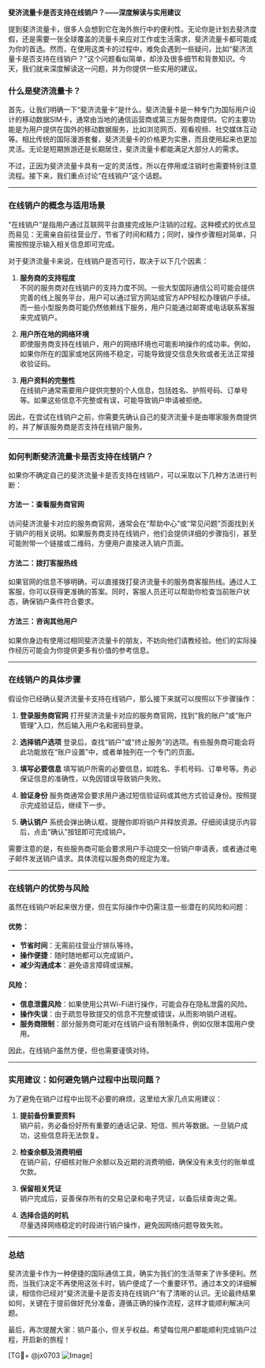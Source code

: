**斐济流量卡是否支持在线销户？——深度解读与实用建议**

提到斐济流量卡，很多人会想到它在海外旅行中的便利性。无论你是计划去斐济度假，还是需要一张全球覆盖的流量卡来应对工作或生活需求，斐济流量卡都可能成为你的首选。然而，在使用这类卡的过程中，难免会遇到一些疑问，比如“斐济流量卡是否支持在线销户？”这个问题看似简单，却涉及很多细节和背景知识。今天，我们就来深度解读这一问题，并为你提供一些实用的建议。

### 什么是斐济流量卡？

首先，让我们明确一下“斐济流量卡”是什么。斐济流量卡是一种专门为国际用户设计的移动数据SIM卡，通常由当地的通信运营商或第三方服务商提供。它的主要功能是为用户提供在国外的移动数据服务，比如浏览网页、观看视频、社交媒体互动等。相比传统的国际漫游套餐，斐济流量卡的价格更为实惠，而且使用起来也更加灵活。无论是短期旅游还是长期居住，斐济流量卡都能满足大部分人的需求。

不过，正因为斐济流量卡具有一定的灵活性，所以在停用或注销时也需要特别注意流程。接下来，我们重点讨论“在线销户”这个话题。

---

### 在线销户的概念与适用场景

“在线销户”是指用户通过互联网平台直接完成账户注销的过程。这种模式的优点显而易见：无需亲自前往营业厅，节省了时间和精力；同时，操作步骤相对简单，只需按照提示输入相关信息即可完成。

对于斐济流量卡来说，在线销户是否可行，取决于以下几个因素：

1. **服务商的支持程度**  
   不同的服务商对在线销户的支持力度不同。一些大型国际通信公司可能会提供完善的线上服务平台，用户可以通过官方网站或官方APP轻松办理销户手续。而一些小型服务商可能仍然依赖线下服务，用户只能通过邮寄或电话联系客服来完成销户。

2. **用户所在地的网络环境**  
   即使服务商支持在线销户，用户的网络环境也可能影响操作的成功率。例如，如果你所在的国家或地区网络不稳定，可能导致提交信息失败或者无法正常接收验证码。

3. **用户资料的完整性**  
   在线销户通常需要用户提供完整的个人信息，包括姓名、护照号码、订单号等。如果这些信息不完整或有误，可能导致销户申请被拒绝。

因此，在尝试在线销户之前，你需要先确认自己的斐济流量卡是由哪家服务商提供的，并了解该服务商是否支持在线销户服务。

---

### 如何判断斐济流量卡是否支持在线销户？

如果你不确定自己的斐济流量卡是否支持在线销户，可以采取以下几种方法进行判断：

#### 方法一：查看服务商官网
访问斐济流量卡对应的服务商官网，通常会在“帮助中心”或“常见问题”页面找到关于销户的相关说明。如果服务商支持在线销户，他们会提供详细的步骤指引，甚至可能附带一个链接或二维码，方便用户直接进入销户页面。

#### 方法二：拨打客服热线
如果官网的信息不够明确，可以直接拨打斐济流量卡的服务商客服热线。通过人工客服，你可以获得更准确的答案。同时，客服人员还可以帮助你检查当前账户状态，确保销户条件符合要求。

#### 方法三：咨询其他用户
如果你身边有使用过相同斐济流量卡的朋友，不妨向他们请教经验。他们的实际操作经历可能会为你提供更多有价值的参考信息。

---

### 在线销户的具体步骤

假设你已经确认斐济流量卡支持在线销户，那么接下来就可以按照以下步骤操作：

1. **登录服务商官网**
   打开斐济流量卡对应的服务商官网，找到“我的账户”或“账户管理”入口，然后输入用户名和密码登录。

2. **选择销户选项**
   登录后，查找“销户”或“终止服务”的选项。有些服务商可能会将此功能放在“账户设置”中，或者单独列在一个专门的页面。

3. **填写必要信息**
   填写销户所需的必要信息，如姓名、手机号码、订单号等。务必保证信息的准确性，以免因错误导致销户失败。

4. **验证身份**
   服务商通常会要求用户通过短信验证码或其他方式验证身份。按照提示完成验证后，继续下一步。

5. **确认销户**
   系统会弹出确认框，提醒你即将销户并释放资源。仔细阅读提示内容后，点击“确认”按钮即可完成销户。

需要注意的是，有些服务商可能会要求用户手动提交一份销户申请表，或者通过电子邮件发送销户请求。具体流程以服务商的规定为准。

---

### 在线销户的优势与风险

虽然在线销户听起来很方便，但在实际操作中仍需注意一些潜在的风险和问题：

#### 优势：
- **节省时间**：无需前往营业厅排队等待。
- **操作便捷**：随时随地都可以完成销户。
- **减少沟通成本**：避免语言障碍或误解。

#### 风险：
- **信息泄露风险**：如果使用公共Wi-Fi进行操作，可能会存在隐私泄露的风险。
- **操作失误**：由于疏忽导致提交的信息不完整或错误，从而影响销户进程。
- **服务商限制**：部分服务商可能对在线销户设有限制条件，例如仅限本国用户使用。

因此，在线销户虽然方便，但也需要谨慎对待。

---

### 实用建议：如何避免销户过程中出现问题？

为了避免在销户过程中出现不必要的麻烦，这里给大家几点实用建议：

1. **提前备份重要资料**  
   销户前，务必备份好所有重要的通话记录、短信、照片等数据。一旦销户成功，这些信息将无法恢复。

2. **检查余额及消费明细**  
   在销户前，仔细核对账户余额以及近期的消费明细，确保没有未支付的账单或欠款。

3. **保留相关凭证**  
   销户完成后，妥善保存所有的交易记录和电子凭证，以备后续查询之需。

4. **选择合适的时机**  
   尽量选择网络稳定的时段进行销户操作，避免因网络问题导致失败。

---

### 总结

斐济流量卡作为一种便捷的国际通信工具，确实为我们的生活带来了许多便利。然而，当我们决定不再使用这张卡时，销户便成了一个重要环节。通过本文的详细解读，相信你已经对“斐济流量卡是否支持在线销户”有了清晰的认识。无论最终结果如何，关键在于提前做好充分准备，遵循正确的操作流程，这样才能顺利解决问题。

最后，再次提醒大家：销户虽小，但关乎权益。希望每位用户都能顺利完成销户过程，开启新的旅程！

[TG💪+ @jx0703 ![Image](https://github.com/user-attachments/assets/dbca1d08-cadb-493c-b0ec-ad6f7a83f270)]